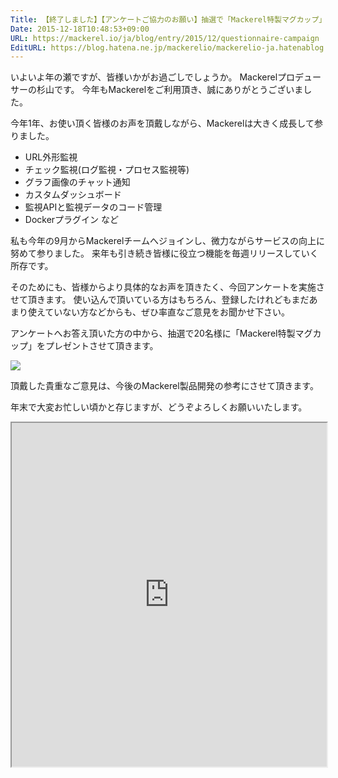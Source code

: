 ```yaml
---
Title: 【終了しました】【アンケートご協力のお願い】抽選で「Mackerel特製マグカップ」をプレゼント
Date: 2015-12-18T10:48:53+09:00
URL: https://mackerel.io/ja/blog/entry/2015/12/questionnaire-campaign
EditURL: https://blog.hatena.ne.jp/mackerelio/mackerelio-ja.hatenablog.mackerel.io/atom/entry/6653586347148868890
---
```


いよいよ年の瀬ですが、皆様いかがお過ごしでしょうか。
Mackerelプロデューサーの杉山です。
今年もMackerelをご利用頂き、誠にありがとうございました。

今年1年、お使い頂く皆様のお声を頂戴しながら、Mackerelは大きく成長して参りました。

- URL外形監視
- チェック監視(ログ監視・プロセス監視等)
- グラフ画像のチャット通知
- カスタムダッシュボード
- 監視APIと監視データのコード管理
- Dockerプラグイン など

私も今年の9月からMackerelチームへジョインし、微力ながらサービスの向上に努めて参りました。
来年も引き続き皆様に役立つ機能を毎週リリースしていく所存です。

そのためにも、皆様からより具体的なお声を頂きたく、今回アンケートを実施させて頂きます。
使い込んで頂いている方はもちろん、登録したけれどもまだあまり使えていない方などからも、ぜひ率直なご意見をお聞かせ下さい。

アンケートへお答え頂いた方の中から、抽選で20名様に「Mackerel特製マグカップ」をプレゼントさせて頂きます。

![](https://cdn-ak.f.st-hatena.com/images/fotolife/m/mackerelio/20151217/20151217170518.jpg)

頂戴した貴重なご意見は、今後のMackerel製品開発の参考にさせて頂きます。

年末で大変お忙しい頃かと存じますが、どうぞよろしくお願いいたします。

<iframe src="https://docs.google.com/forms/d/1DNmyi9NT0ZmwSfuxmTV4CLXnIPBIIOTAoEgonbWZVck/viewform?embedded=true" style="width:100%;height:550px;"></iframe>
